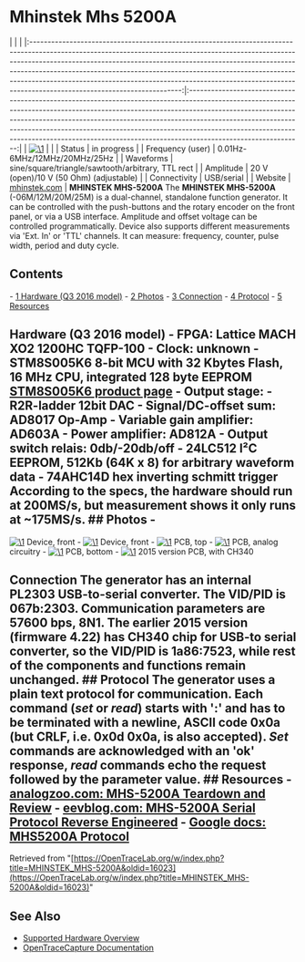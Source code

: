 # Mhinstek Mhs 5200A

| | | |:-----------------------------------------------------------------------------------------------------------------------------------------------------------------------------------------------------------------------------------------------------------------------------------------------------------------------------------------------------------------------------------------------------------------------------------------------:|:-------------------------------------------------------------------------------------------------------------------------------------------------------------------------------------------------------------------------------------------------------------------------------------------------------------------------------------------------------------------------------------------------------------------------------------:| | [![\1](../../assets/hardware/general/\2)](./File:MHINSTEK_MHS-5200A_persp.jpg.html) | | | Status | in progress | | Frequency (user) | 0.01Hz-6MHz/12MHz/20MHz/25Hz | | Waveforms | sine/square/triangle/sawtooth/arbitrary, TTL rect | | Amplitude | 20 V (open)/10 V (50 Ohm) (adjustable) | | Connectivity | USB/serial | | Website | [mhinstek.com](https://translate.googleusercontent.com/translate_c?depth=1&hl=en&ie=UTF8&prev=_t&rurl=translate.google.com&sl=auto&sp=nmt4&tl=en&u=http://www.mhinstek.com/product/html/%3F88.html&xid=17259,1500003,15700002,15700022,15700124,15700149,15700168,15700173,15700186,15700190,15700201&usg=ALkJrhj5uwzXTjOX5J5IsZRbjEe2d8Li_w) | **MHINSTEK MHS-5200A** The **MHINSTEK MHS-5200A** (-06M/12M/20M/25M) is a dual-channel, standalone function generator. It can be controlled with the push-buttons and the rotary encoder on the front panel, or via a USB interface. Amplitude and offset voltage can be controlled programmatically. Device also supports different measurements via 'Ext. In' or 'TTL' channels. It can measure: frequency, counter, pulse width, period and duty cycle. 
## Contents 
\- [1 Hardware (Q3 2016 model)](MHINSTEK_MHS-5200A.html#Hardware_(Q3_2016_model)) \- [2 Photos](MHINSTEK_MHS-5200A.html#Photos) \- [3 Connection](MHINSTEK_MHS-5200A.html#Connection) \- [4 Protocol](MHINSTEK_MHS-5200A.html#Protocol) \- [5 Resources](MHINSTEK_MHS-5200A.html#Resources) 
## Hardware (Q3 2016 model) \- FPGA: Lattice MACH XO2 1200HC TQFP-100 \- Clock: unknown \- STM8S005K6 8-bit MCU with 32 Kbytes Flash, 16 MHz CPU, integrated 128 byte EEPROM [STM8S005K6 product page](http://www.st.com/en/microcontrollers/stm8s005k6.html) \- Output stage: \- R2R-ladder 12bit DAC \- Signal/DC-offset sum: AD8017 Op-Amp \- Variable gain amplifier: AD603A \- Power amplifier: AD812A \- Output switch relais: 0db/-20db/off \- 24LC512 I²C EEPROM, 512Kb (64K x 8) for arbitrary waveform data \- 74AHC14D hex inverting schmitt trigger According to the specs, the hardware should run at 200MS/s, but measurement shows it only runs at ~175MS/s. ## Photos \- 
[![\1](../../assets/hardware/general/\2)](./File:MHINSTEK_MHS-5200A_startscreen1.jpg.html)
Device, front
\- 
[![\1](../../assets/hardware/general/\2)](./File:MHINSTEK_MHS-5200A_startscreen2.jpg.html)
Device, front
\- 
[![\1](../../assets/hardware/general/\2)](./File:MHINSTEK_MHS-5200A_base.jpg.html)
PCB, top
\- 
[![\1](../../assets/hardware/general/\2)](./File:MHINSTEK_MHS-5200A_analog.jpg.html)
PCB, analog circuitry
\- 
[![\1](../../assets/hardware/general/\2)](./File:MHINSTEK_MHS-5200A_back.jpg.html)
PCB, bottom
\- 
[![\1](../../assets/hardware/general/\2)](./File:MHINSTEK_MHS-5200A_CH340.jpg.html)
2015 version PCB, with CH340
## Connection The generator has an internal PL2303 USB-to-serial converter. The VID/PID is 067b:2303. Communication parameters are 57600 bps, 8N1. The earlier 2015 version (firmware 4.22) has CH340 chip for USB-to serial converter, so the VID/PID is 1a86:7523, while rest of the components and functions remain unchanged. ## Protocol The generator uses a plain text protocol for communication. Each command (*set* or *read*) starts with ':' and has to be terminated with a newline, ASCII code 0x0a (but CRLF, i.e. 0x0d 0x0a, is also accepted). *Set* commands are acknowledged with an 'ok' response, *read* commands echo the request followed by the parameter value. ## Resources \- [analogzoo.com: MHS-5200A Teardown and Review](http://www.analogzoo.com/2015/08/mhs-5200a-teardown-and-review/) \- [eevblog.com: MHS-5200A Serial Protocol Reverse Engineered](http://www.eevblog.com/forum/testgear/mhs-5200a-serial-protocol-reverse-engineered/) \- [Google docs: MHS5200A Protocol](https://docs.google.com/document/d/1HbLQ4u87RJkD3Ktyw7k9U7Zh5BPNzbrhMlszNGdXiiY/edit)
Retrieved from "[https://OpenTraceLab.org/w/index.php?title=MHINSTEK_MHS-5200A&oldid=16023](https://OpenTraceLab.org/w/index.php?title=MHINSTEK_MHS-5200A&oldid=16023)"

## See Also
- [Supported Hardware Overview](../supported-hardware.md)
- [OpenTraceCapture Documentation](../../opentracecapture/overview.md)
